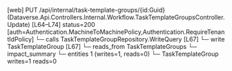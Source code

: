 [web] PUT /api/internal/task-template-groups/{id:Guid}  (Dataverse.Api.Controllers.Internal.Workflow.TaskTemplateGroupsController.Update)  [L64–L74] status=200 [auth=Authentication.MachineToMachinePolicy,Authentication.RequireTenantIdPolicy]
  └─ calls TaskTemplateGroupRepository.WriteQuery [L67]
  └─ write TaskTemplateGroup [L67]
    └─ reads_from TaskTemplateGroups
  └─ impact_summary
    └─ entities 1 (writes=1, reads=0)
      └─ TaskTemplateGroup writes=1 reads=0


